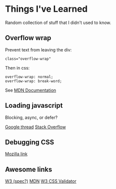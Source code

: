 # Things I've Learned

Random collection of stuff that I didn't used to know.

## Overflow wrap

Prevent text from leaving the div:

```
class="overflow-wrap"
```

Then in css:
```
overflow-wrap: normal;
overflow-wrap: break-word;
```

See [MDN Documentation](https://developer.mozilla.org/en-US/docs/Web/CSS/overflow-wrap)


## Loading javascript

Blocking, async, or defer?

[Google thread](https://developers.google.com/speed/docs/insights/BlockingJS)
[Stack Overflow](https://stackoverflow.com/questions/436411/where-should-i-put-script-tags-in-html-markup)


## Debugging CSS

[Mozilla link](https://developer.mozilla.org/en-US/docs/Learn/CSS/Introduction_to_CSS/Debugging_CSS)


## Awesome links

[W3 (spec?)](https://www.w3.org/TR/html/)
[MDN](https://developer.mozilla.org/en-US/)
[W3 CSS Validator](http://jigsaw.w3.org/css-validator/)

